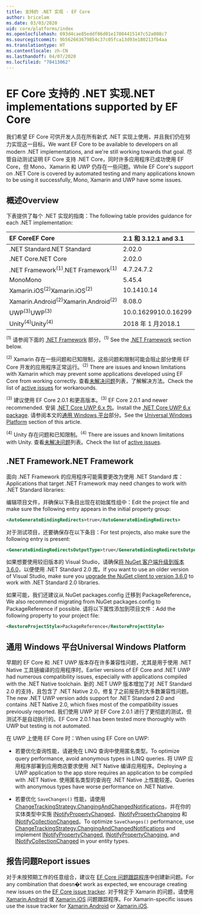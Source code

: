 ```yaml
---
title: 支持的 .NET 实现 - EF Core
author: bricelam
ms.date: 03/03/2020
uid: core/platforms/index
ms.openlocfilehash: 693d4cae85eddf86d01e17084415147c52a008c7
ms.sourcegitcommit: 9b562663679854c37c05fca13d93e180213fb4aa
ms.translationtype: HT
ms.contentlocale: zh-CN
ms.lasthandoff: 04/07/2020
ms.locfileid: "78413062"
---
```

# <a name="net-implementations-supported-by-ef-core"></a><span data-ttu-id="95887-102">EF Core 支持的 .NET 实现</span><span class="sxs-lookup"><span data-stu-id="95887-102">.NET implementations supported by EF Core</span></span>

<span data-ttu-id="95887-103">我们希望 EF Core 可供开发人员在所有新式 .NET 实现上使用，并且我们仍在努力实现这一目标。</span><span class="sxs-lookup"><span data-stu-id="95887-103">We want EF Core to be available to developers on all modern .NET implementations, and we're still working towards that goal.</span></span> <span data-ttu-id="95887-104">尽管自动测试证明 EF Core 支持 .NET Core，同时许多应用程序已成功使用 EF Core，但 Mono、Xamarin 和 UWP 仍存在一些问题。</span><span class="sxs-lookup"><span data-stu-id="95887-104">While EF Core's support on .NET Core is covered by automated testing and many applications known to be using it successfully, Mono, Xamarin and UWP have some issues.</span></span>

## <a name="overview"></a><span data-ttu-id="95887-105">概述</span><span class="sxs-lookup"><span data-stu-id="95887-105">Overview</span></span>

<span data-ttu-id="95887-106">下表提供了每个 .NET 实现的指南：</span><span class="sxs-lookup"><span data-stu-id="95887-106">The following table provides guidance for each .NET implementation:</span></span>

| <span data-ttu-id="95887-107">EF Core</span><span class="sxs-lookup"><span data-stu-id="95887-107">EF Core</span></span>                       | <span data-ttu-id="95887-108">2.1 和 3.1</span><span class="sxs-lookup"><span data-stu-id="95887-108">2.1 and 3.1</span></span> |
|:------------------------------|:------------|
| <span data-ttu-id="95887-109">.NET Standard</span><span class="sxs-lookup"><span data-stu-id="95887-109">.NET Standard</span></span>                 | <span data-ttu-id="95887-110">2.0</span><span class="sxs-lookup"><span data-stu-id="95887-110">2.0</span></span>         |
| <span data-ttu-id="95887-111">.NET Core</span><span class="sxs-lookup"><span data-stu-id="95887-111">.NET Core</span></span>                     | <span data-ttu-id="95887-112">2.0</span><span class="sxs-lookup"><span data-stu-id="95887-112">2.0</span></span>         |
| <span data-ttu-id="95887-113">.NET Framework<sup>(1)</sup></span><span class="sxs-lookup"><span data-stu-id="95887-113">.NET Framework<sup>(1)</sup></span></span>  | <span data-ttu-id="95887-114">4.7.2</span><span class="sxs-lookup"><span data-stu-id="95887-114">4.7.2</span></span>       |
| <span data-ttu-id="95887-115">Mono</span><span class="sxs-lookup"><span data-stu-id="95887-115">Mono</span></span>                          | <span data-ttu-id="95887-116">5.4</span><span class="sxs-lookup"><span data-stu-id="95887-116">5.4</span></span>         |
| <span data-ttu-id="95887-117">Xamarin.iOS<sup>(2)</sup></span><span class="sxs-lookup"><span data-stu-id="95887-117">Xamarin.iOS<sup>(2)</sup></span></span>     | <span data-ttu-id="95887-118">10.14</span><span class="sxs-lookup"><span data-stu-id="95887-118">10.14</span></span>       |
| <span data-ttu-id="95887-119">Xamarin.Android<sup>(2)</sup></span><span class="sxs-lookup"><span data-stu-id="95887-119">Xamarin.Android<sup>(2)</sup></span></span> | <span data-ttu-id="95887-120">8.0</span><span class="sxs-lookup"><span data-stu-id="95887-120">8.0</span></span>         |
| <span data-ttu-id="95887-121">UWP<sup>(3)</sup></span><span class="sxs-lookup"><span data-stu-id="95887-121">UWP<sup>(3)</sup></span></span>             | <span data-ttu-id="95887-122">10.0.16299</span><span class="sxs-lookup"><span data-stu-id="95887-122">10.0.16299</span></span>  |
| <span data-ttu-id="95887-123">Unity<sup>(4)</sup></span><span class="sxs-lookup"><span data-stu-id="95887-123">Unity<sup>(4)</sup></span></span>           | <span data-ttu-id="95887-124">2018 年 1 月</span><span class="sxs-lookup"><span data-stu-id="95887-124">2018.1</span></span>      |

<span data-ttu-id="95887-125"><sup>(1)</sup> 请参阅下面的 [.NET Framework](#net-framework) 部分。</span><span class="sxs-lookup"><span data-stu-id="95887-125"><sup>(1)</sup> See the [.NET Framework](#net-framework) section below.</span></span>

<span data-ttu-id="95887-126"><sup>(2)</sup> Xamarin 存在一些问题和已知限制，这些问题和限制可能会阻止部分使用 EF Core 开发的应用程序正常运行。</span><span class="sxs-lookup"><span data-stu-id="95887-126"><sup>(2)</sup> There are issues and known limitations with Xamarin which may prevent some applications developed using EF Core from working correctly.</span></span> <span data-ttu-id="95887-127">查看[未解决问题](https://github.com/aspnet/entityframeworkCore/issues?q=is%3Aopen+is%3Aissue+label%3Aarea-xamarin)列表，了解解决方法。</span><span class="sxs-lookup"><span data-stu-id="95887-127">Check the list of [active issues](https://github.com/aspnet/entityframeworkCore/issues?q=is%3Aopen+is%3Aissue+label%3Aarea-xamarin) for workarounds.</span></span>

<span data-ttu-id="95887-128"><sup>(3)</sup> 建议使用 EF Core 2.0.1 和更高版本。</span><span class="sxs-lookup"><span data-stu-id="95887-128"><sup>(3)</sup> EF Core 2.0.1 and newer recommended.</span></span> <span data-ttu-id="95887-129">安装 [.NET Core UWP 6.x 包](https://www.nuget.org/packages/Microsoft.NETCore.UniversalWindowsPlatform/)。</span><span class="sxs-lookup"><span data-stu-id="95887-129">Install the [.NET Core UWP 6.x package](https://www.nuget.org/packages/Microsoft.NETCore.UniversalWindowsPlatform/).</span></span> <span data-ttu-id="95887-130">请参阅本文的[通用 Windows 平台](#universal-windows-platform)部分。</span><span class="sxs-lookup"><span data-stu-id="95887-130">See the [Universal Windows Platform](#universal-windows-platform) section of this article.</span></span>

<span data-ttu-id="95887-131"><sup>(4)</sup> Unity 存在问题和已知限制。</span><span class="sxs-lookup"><span data-stu-id="95887-131"><sup>(4)</sup> There are issues and known limitations with Unity.</span></span> <span data-ttu-id="95887-132">查看[未解决问题](https://github.com/aspnet/entityframeworkCore/issues?q=is%3Aopen+is%3Aissue+label%3Aarea-unity)列表。</span><span class="sxs-lookup"><span data-stu-id="95887-132">Check the list of [active issues](https://github.com/aspnet/entityframeworkCore/issues?q=is%3Aopen+is%3Aissue+label%3Aarea-unity).</span></span>

## <a name="net-framework"></a><span data-ttu-id="95887-133">.NET Framework</span><span class="sxs-lookup"><span data-stu-id="95887-133">.NET Framework</span></span>

<span data-ttu-id="95887-134">面向 .NET Framework 的应用程序可能需要更改为使用 .NET Standard 库：</span><span class="sxs-lookup"><span data-stu-id="95887-134">Applications that target .NET Framework may need changes to work with .NET Standard libraries:</span></span>

<span data-ttu-id="95887-135">编辑项目文件，并确保以下条目出现在初始属性组中：</span><span class="sxs-lookup"><span data-stu-id="95887-135">Edit the project file and make sure the following entry appears in the initial property group:</span></span>

``` xml
<AutoGenerateBindingRedirects>true</AutoGenerateBindingRedirects>
```

<span data-ttu-id="95887-136">对于测试项目，还要确保存在以下条目：</span><span class="sxs-lookup"><span data-stu-id="95887-136">For test projects, also make sure the following entry is present:</span></span>

``` xml
<GenerateBindingRedirectsOutputType>true</GenerateBindingRedirectsOutputType>
```

<span data-ttu-id="95887-137">如果想要使用较旧版本的 Visual Studio，请确保[将 NuGet 客户端升级到版本 3.6.0](https://www.nuget.org/downloads)，以便使用 .NET Standard 2.0 库。</span><span class="sxs-lookup"><span data-stu-id="95887-137">If you want to use an older version of Visual Studio, make sure you [upgrade the NuGet client to version 3.6.0](https://www.nuget.org/downloads) to work with .NET Standard 2.0 libraries.</span></span>

<span data-ttu-id="95887-138">如果可能，我们还建议从 NuGet packages.config 迁移到 PackageReference。</span><span class="sxs-lookup"><span data-stu-id="95887-138">We also recommend migrating from NuGet packages.config to PackageReference if possible.</span></span> <span data-ttu-id="95887-139">请将以下属性添加到项目文件：</span><span class="sxs-lookup"><span data-stu-id="95887-139">Add the following property to your project file:</span></span>

``` xml
<RestoreProjectStyle>PackageReference</RestoreProjectStyle>
```

## <a name="universal-windows-platform"></a><span data-ttu-id="95887-140">通用 Windows 平台</span><span class="sxs-lookup"><span data-stu-id="95887-140">Universal Windows Platform</span></span>

<span data-ttu-id="95887-141">早期的 EF Core 和 .NET UWP 版本存在许多兼容性问题，尤其是用于使用 .NET Native 工具链编译的应用程序时。</span><span class="sxs-lookup"><span data-stu-id="95887-141">Earlier versions of EF Core and .NET UWP had numerous compatibility issues, especially with applications compiled with the .NET Native toolchain.</span></span> <span data-ttu-id="95887-142">新的 .NET UWP 版本增加了对 .NET Standard 2.0 的支持，且包含了 .NET Native 2.0，修复了之前报告的大多数兼容性问题。</span><span class="sxs-lookup"><span data-stu-id="95887-142">The new .NET UWP version adds support for .NET Standard 2.0 and contains .NET Native 2.0, which fixes most of the compatibility issues previously reported.</span></span> <span data-ttu-id="95887-143">我们使用 UWP 对 EF Core 2.0.1 进行了更彻底的测试，但测试不是自动执行的。</span><span class="sxs-lookup"><span data-stu-id="95887-143">EF Core 2.0.1 has been tested more thoroughly with UWP but testing is not automated.</span></span>

<span data-ttu-id="95887-144">在 UWP 上使用 EF Core 时：</span><span class="sxs-lookup"><span data-stu-id="95887-144">When using EF Core on UWP:</span></span>

* <span data-ttu-id="95887-145">若要优化查询性能，请避免在 LINQ 查询中使用匿名类型。</span><span class="sxs-lookup"><span data-stu-id="95887-145">To optimize query performance, avoid anonymous types in LINQ queries.</span></span> <span data-ttu-id="95887-146">将 UWP 应用程序部署到应用商店要求使用 .NET Native 编译应用程序。</span><span class="sxs-lookup"><span data-stu-id="95887-146">Deploying a UWP application to the app store requires an application to be compiled with .NET Native.</span></span> <span data-ttu-id="95887-147">使用匿名类型的查询在 .NET Native 上性能较差。</span><span class="sxs-lookup"><span data-stu-id="95887-147">Queries with anonymous types have worse performance on .NET Native.</span></span>

* <span data-ttu-id="95887-148">若要优化 `SaveChanges()` 性能，请使用 [ChangeTrackingStrategy.ChangingAndChangedNotifications](/dotnet/api/microsoft.entityframeworkcore.changetrackingstrategy)，并在你的实体类型中实施 [INotifyPropertyChanged](https://msdn.microsoft.com/library/system.componentmodel.inotifypropertychanged.aspx)、[INotifyPropertyChanging](https://msdn.microsoft.com/library/system.componentmodel.inotifypropertychanging.aspx) 和 [INotifyCollectionChanged](https://msdn.microsoft.com/library/system.collections.specialized.inotifycollectionchanged.aspx)。</span><span class="sxs-lookup"><span data-stu-id="95887-148">To optimize `SaveChanges()` performance, use [ChangeTrackingStrategy.ChangingAndChangedNotifications](/dotnet/api/microsoft.entityframeworkcore.changetrackingstrategy) and implement [INotifyPropertyChanged](https://msdn.microsoft.com/library/system.componentmodel.inotifypropertychanged.aspx), [INotifyPropertyChanging](https://msdn.microsoft.com/library/system.componentmodel.inotifypropertychanging.aspx), and [INotifyCollectionChanged](https://msdn.microsoft.com/library/system.collections.specialized.inotifycollectionchanged.aspx) in your entity types.</span></span>

## <a name="report-issues"></a><span data-ttu-id="95887-149">报告问题</span><span class="sxs-lookup"><span data-stu-id="95887-149">Report issues</span></span>

<span data-ttu-id="95887-150">对于未按预期工作的任意组合，建议在 [EF Core 问题跟踪程序](https://github.com/aspnet/entityframeworkcore/issues/new)中创建新问题。</span><span class="sxs-lookup"><span data-stu-id="95887-150">For any combination that doesn�t work as expected, we encourage creating new issues on the [EF Core issue tracker](https://github.com/aspnet/entityframeworkcore/issues/new).</span></span> <span data-ttu-id="95887-151">对于特定于 Xamarin 的问题，请使用 [Xamarin.Android](https://github.com/xamarin/xamarin-android/issues/new) 或 [Xamarin.iOS](https://github.com/xamarin/xamarin-macios/issues/new) 问题跟踪程序。</span><span class="sxs-lookup"><span data-stu-id="95887-151">For Xamarin-specific issues use the issue tracker for [Xamarin.Android](https://github.com/xamarin/xamarin-android/issues/new) or [Xamarin.iOS](https://github.com/xamarin/xamarin-macios/issues/new).</span></span>
